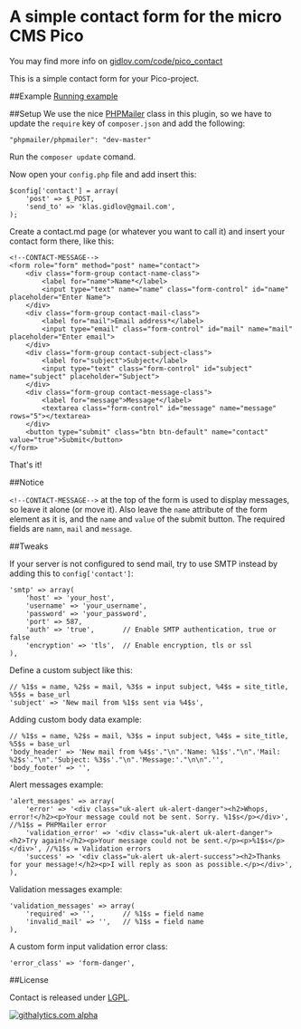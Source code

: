 A simple contact form for the micro CMS Pico
=====================
You may find more info on [gidlov.com/code/pico_contact](http://gidlov.com/code/pico_contact)

This is a simple contact form for your Pico-project.

##Example
[Running example](http://gidlov.com/contact)

##Setup
We use the nice [PHPMailer](https://github.com/PHPMailer/PHPMailer) class in this plugin, so we have to update the `require` key of `composer.json` and add the following:

	"phpmailer/phpmailer": "dev-master"

Run the `composer update` comand.

Now open your `config.php` file and add insert this:

	$config['contact'] = array(
		'post' => $_POST,
		'send_to' => 'klas.gidlov@gmail.com',
	);

Create a contact.md page (or whatever you want to call it) and insert your contact form there, like this:

	<!--CONTACT-MESSAGE-->
	<form role="form" method="post" name="contact">
		<div class="form-group contact-name-class">
			<label for="name">Name*</label>
			<input type="text" name="name" class="form-control" id="name" placeholder="Enter Name">
		</div>
		<div class="form-group contact-mail-class">
			<label for="mail">Email address*</label>
			<input type="email" class="form-control" id="mail" name="mail" placeholder="Enter email">
		</div>
		<div class="form-group contact-subject-class">
			<label for="subject">Subject</label>
			<input type="text" class="form-control" id="subject" name="subject" placeholder="Subject">
		</div>
		<div class="form-group contact-message-class">
			<label for="message">Message*</label>
			<textarea class="form-control" id="message" name="message" rows="5"></textarea>
		</div>
		<button type="submit" class="btn btn-default" name="contact" value="true">Submit</button>
	</form>

That's it!

##Notice

`<!--CONTACT-MESSAGE-->` at the top of the form is used to display messages, so leave it alone (or move it). Also leave the `name` attribute of the form element as it is, and the `name` and `value` of the submit button.
The required fields are `namn`, `mail` and `message`.

##Tweaks

If your server is not configured to send mail, try to use SMTP instead by adding this to `config['contact']`:

	'smtp' => array(
		'host' => 'your_host',
		'username' => 'your_username',
		'password' => 'your_password',
		'port' => 587,
		'auth' => 'true',		// Enable SMTP authentication, true or false
		'encryption' => 'tls',	// Enable encryption, tls or ssl
	),

Define a custom subject like this:

	// %1$s = name, %2$s = mail, %3$s = input subject, %4$s = site_title, %5$s = base_url
	'subject' => 'New mail from %1$s sent via %4$s', 

Adding custom body data example:

	// %1$s = name, %2$s = mail, %3$s = input subject, %4$s = site_title, %5$s = base_url
	'body_header' => 'New mail from %4$s'."\n".'Name: %1$s'."\n".'Mail: %2$s'."\n".'Subject: %3$s'."\n".'Message:'."\n\n".'',
	'body_footer' => '',

Alert messages example:

	'alert_messages' => array(
		'error' => '<div class="uk-alert uk-alert-danger"><h2>Whops, error!</h2><p>Your message could not be sent. Sorry. %1$s</p></div>', //%1$s = PHPMailer error
		'validation_error' => '<div class="uk-alert uk-alert-danger"><h2>Try again!</h2><p>Your message could not be sent.</p><p>%1$s</p></div>', //%1$s = Validation errors
		'success' => '<div class="uk-alert uk-alert-success"><h2>Thanks for your message!</h2><p>I will reply as soon as possible.</p></div>',
	),

Validation messages example:

	'validation_messages' => array(
		'required' => '', 		// %1$s = field name
		'invalid_mail' => '',	// %1$s = field name
	),

A custom form input validation error class:

	'error_class' => 'form-danger',

##License

Contact is released under [LGPL](http://www.gnu.org/licenses/lgpl-3.0-standalone.html).

[![githalytics.com alpha](https://cruel-carlota.pagodabox.com/d4202e8837e5db4295030cbd3984e615 "githalytics.com")](http://githalytics.com/gidlov/pico-contact)

